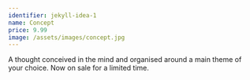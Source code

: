 ```yaml
---
identifier: jekyll-idea-1
name: Concept
price: 9.99
image: /assets/images/concept.jpg
---
```

A thought conceived in the mind and organised around a main theme of your choice. Now on sale for a limited time.